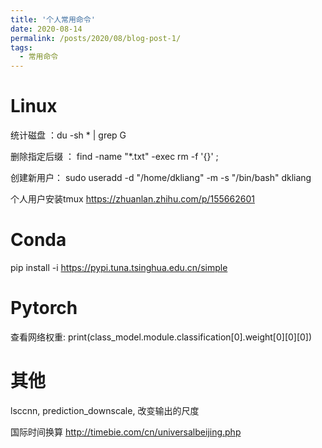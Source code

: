 ```yaml
---
title: '个人常用命令'
date: 2020-08-14
permalink: /posts/2020/08/blog-post-1/
tags:
  - 常用命令
---
```


Linux
======

统计磁盘 ：du -sh * | grep G

删除指定后缀 ： find -name "*.txt" -exec rm -f '{}' \;

创建新用户： sudo  useradd  -d  "/home/dkliang"  -m  -s "/bin/bash"  dkliang

个人用户安装tmux  https://zhuanlan.zhihu.com/p/155662601




Conda
======

pip install -i https://pypi.tuna.tsinghua.edu.cn/simple




Pytorch
======

查看网络权重: print(class_model.module.classification[0].weight[0][0][0])




其他
======

lsccnn,  prediction_downscale,  改变输出的尺度

国际时间换算 http://timebie.com/cn/universalbeijing.php